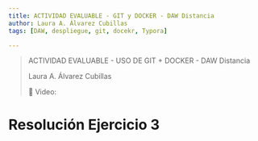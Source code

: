 ```yaml
---
title: ACTIVIDAD EVALUABLE - GIT y DOCKER - DAW Distancia
author: Laura A. Álvarez Cubillas
tags: [DAW, despliegue, git, docekr, Typora]

---
```


> ACTIVIDAD EVALUABLE - USO DE GIT + DOCKER - DAW Distancia
>
> Laura A. Álvarez Cubillas
>
> :link:  Video:  





# Resolución Ejercicio 3